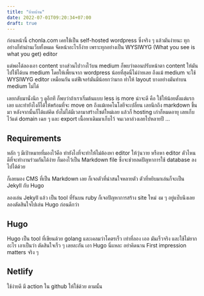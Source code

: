 ```yaml
---
title: "ย้ายบ้าน"
date: 2022-07-01T09:20:34+07:00
draft: true
---
```


ก่อนหน้านี้ chonla.com เคยใช้เป็น self-hosted wordpress ซึ่งจริง ๆ แล้วมันง่ายนะ ทุกอย่างก็ทำผ่านเว็บทั้งหมด จัดหน้าอะไรก็ง่าย เพราะทุกอย่างเป็น WYSIWYG (What you see is what you get) editor

แต่พอได้ลองเอา content บางส่วนไปวางไว้บน medium ก็พบว่าตอนปรับหน้าตา content ให้มันไปใช้ได้บน medium โดยให้เพี้ยนจาก wordpress น้อยที่สุดนี่ไม่ง่ายเลย ถึงแม้ medium จะใช้ WYSIWYG editor เหมือนกัน แต่ฟีเจอร์มันมีน้อยกว่ามาก ทำให้ layout บางอย่างมันทำบน medium ไม่ได้

เลยกลับมานั่งนึก ๆ ดูอีกที ก็พบว่าถ้าเราเริ่มต้นแบบ less is more น่าจะดี คือ ใช้ให้น้อยตั้งแต่แรกเลย และทำยังไงก็ได้ให้พร้อมที่จะ move on ถึงแม้เทคโนโลยีจะเปลี่ยน เลยนึกถึง markdown ขึ้นมา หลังจากนั้นก็ได้แต่คิด ยังไม่ได้มีเวลามาสร้างไซต์ใหม่เลย แล้วก็ hosting เก่าก็หมดอายุ เลยเก็บไว้แต่ domain เฉย ๆ และ export เนื้อหาเดิมมาเก็บไว้ จนเวลาล่วงเลยไปหลายปี ...

## Requirements

หลัก ๆ มีเป้าหมายที่มองไว้คือ ทำยังไงที่จะทำให้ไม่ต้องหา editor ให้วุ่นวาย หรือหา editor ตัวไหนดีที่จะทำงานร่วมกันได้ง่าย ก็มองไว้เป็น Markdown file ซึ่งจะช่วยลดปัญหาการใช้ database ลงไปได้ด้วย

ก็เลยมอง CMS ที่เป็น Markdown เลย ก็เจอตัวที่น่าสนใจหลายตัว ตัวที่หยิบมาเล่นก็จะเป็น Jekyll กับ Hugo

ลองเล่น Jekyll แล้ว เป็น tool ที่รันบน ruby ก็เจอปัญหาการสร้าง site ใหม่ งม ๆ อยู่แป๊บนึงเลยลองตัดสินใจไปเล่น Hugo ก่อนดีกว่า

## Hugo

Hugo เป็น tool ที่เขียนด้วย golang และเคลมว่าโคตรเร็ว เท่าที่ลอง เออ มันเร็วจริง และใช้ไม่ยากอะไร เอาเป็นว่า ตัดสินใจเร็ว ๆ เลยละกัน เอา Hugo นี่แหละ อย่าคิดนาน First impression matters จริง ๆ

## Netlify

ใช้ง่ายดี มี action ใน github ให้ใช้ด้วย ตามนั้น